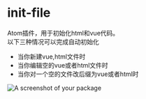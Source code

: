 # init-file

Atom插件，用于初始化html和vue代码。    
以下三种情况可以完成自动初始化    
* 当你新建vue,html文件时
* 当你编辑空的vue或者html文件时
* 当你对一个空的文件改后缀为vue或者html时

![A screenshot of your package](https://f.cloud.github.com/assets/69169/2290250/c35d867a-a017-11e3-86be-cd7c5bf3ff9b.gif)
